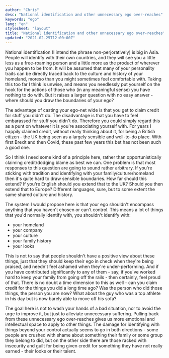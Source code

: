 ```yaml
---
author: "Chris"
desc: "National identification and other unnecessary ego over-reaches"
keywords: "ego"
lang: "en"
stylesheet: "layout"
title: "National identification and other unnecessary ego over-reaches"
updated: "2021-02-25T12:00:00Z"
---
```

National identification (I intend the phrase non-perjoratively) is big in Asia. People will identify with their own countries, and they will see you a little less as a free-roaming person and a little more as the product of wherever you happen to be from. It will be assumed that many of your personality traits can be directly traced back to the culture and history of your homeland, moreso than you might sometimes feel comfortable with. Taking this too far I think is unwise, and means you needlessly put yourself on the hook for the actions of those who (in any meaningful sense) you have nothing to do with. But it raises a larger question with no easy answer - where should you draw the boundaries of your ego?

The advantage of casting your ego-net wide is that you get to claim credit for stuff you didn't do. The disadvantage is that you have to feel embarassed for stuff you didn't do. Therefore you could simply regard this as a punt on whatever it is you're associating yourself with. For years I happily claimed credit, without really thinking about it, for being a British citizen - the UK being seen as a largely sensible and well-to-do place. With first Brexit and then Covid, these past few years this bet has not been such a good one.

So I think I need some kind of a principle here, rather than opportunistically claiming credit/dodging blame as best we can. One problem is that most responses to this question are going to sound rather arbitrary. If you're sticking with tradition and identifying with your family/culture/homeland then it's quite hard to draw sensible boundaries. How far should this extend? If you're English should you extend that to the UK? Should you then extend that to Europe? Different languages, sure, but to some extent the same shared culture and history.

The system I would propose here is that your ego shouldn't encompass anything that you haven't chosen or can't control. This means a lot of things that you'd normally identify with, you shouldn't identify with:
- your homeland
- your company
- your culture
- your family history
- your looks

This is not to say that people shouldn't have a positive view about these things, just that they should keep their ego in check when they're being praised, and needn't feel ashamed when they're under-performing. And if you have contributed significantly to any of them - say, if you've worked hard to keep your family from going off the rails - then certainly, feel proud of that. There is no doubt a time dimension to this as well - can you claim credit for the things you did a long time ago? Was the person who did those things, the person you are now? What about the guy who was a top athlete in his day but is now barely able to move off his sofa?

The goal here is not to wash your hands of a bad situation, nor to avoid the urge to improve it, but just to alleviate unnecessary suffering. Pulling back from these unnecessary ego over-reaches gives us more emotional and intellectual space to apply to other things. The damage for identifying with things beyond your control actually seems to go in both directions - some people are crushed with shame about something their family or some group they belong to did, but on the other side there are those racked with insecurity and guilt for being given credit for something they have not really earned - their looks or their talent.
